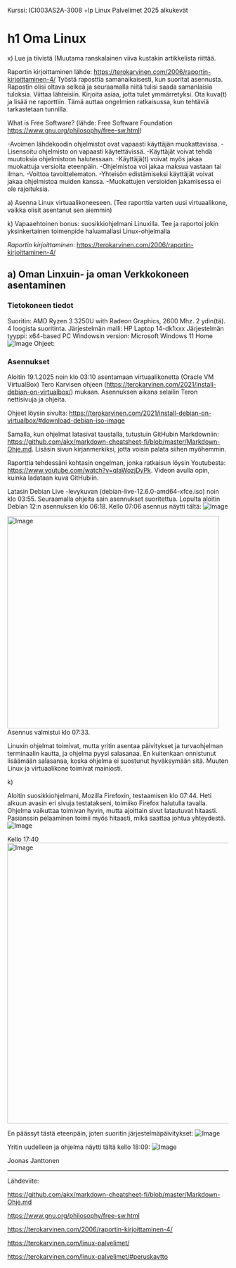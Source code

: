 Kurssi: ICI003AS2A-3008 +lp
Linux Palvelimet 2025 alkukevät

# h1 Oma Linux

x) Lue ja tiivistä (Muutama ranskalainen viiva kustakin artikkelista riittää. 

Raportin kirjoittaminen lähde: https://terokarvinen.com/2006/raportin-kirjoittaminen-4/ 
Työstä raposttia samanaikaisesti, kun suoritat asennusta. Rapostin olisi oltava selkeä ja seuraamalla niitä tulisi saada samanlaisia tuloksia. Viittaa lähteisiin. Kirjoita asiaa, jotta tulet ymmärretyksi. Ota kuva(t) ja lisää ne raporttiin. Tämä auttaa ongelmien ratkaisussa, kun tehtäviä tarkastetaan tunnilla. 



What is Free Software? (lähde: Free Software Foundation https://www.gnu.org/philosophy/free-sw.html)

-Avoimen lähdekoodin ohjelmistot ovat vapaasti käyttäjän muokattavissa.
-Lisensoitu ohjelmisto on vapaasti käytettävissä.
-Käyttäjät voivat tehdä muutoksia ohjelmistoon halutessaan. -Käyttäjä(t) voivat myös jakaa muokattuja versioita eteenpäin.
-Ohjelmistoa voi jakaa maksua vastaan tai ilman. -Voittoa tavoittelematon.
-Yhteisön edistämiseksi käyttäjät voivat jakaa ohjelmistoa muiden kanssa.
-Muokattujen versioiden jakamisessa ei ole rajoituksia.


a) Asenna Linux virtuaalikoneeseen. (Tee raporttia varten uusi virtuaalikone, vaikka olisit asentanut sen aiemmin)

k) Vapaaehtoinen bonus: suosikkiohjelmani Linuxilla. Tee ja raportoi jokin yksinkertainen toimenpide haluamallasi Linux-ohjelmalla

*Raportin kirjoittaminen*: https://terokarvinen.com/2006/raportin-kirjoittaminen-4/ 

## a) Oman Linxuin- ja oman Verkkokoneen asentaminen
### Tietokoneen tiedot
Suoritin: AMD Ryzen 3 3250U with Radeon Graphics, 2600 Mhz. 2 ydin(tä). 4 loogista suoritinta.
Järjestelmän malli: HP Laptop 14-dk1xxx
Järjestelmän tyyppi: x64-based PC
Windowsin version: Microsoft Windows 11 Home
![Image](https://github.com/user-attachments/assets/33698d85-524d-43ee-a596-65036466f02c)
Ohjeet:


### Asennukset

Aloitin 19.1.2025 noin klo 03:10 asentamaan virtuaalikonetta (Oracle VM VirtualBox) Tero Karvisen ohjeen (https://terokarvinen.com/2021/install-debian-on-virtualbox/) mukaan.
Asennuksen aikana selailin Teron nettisivuja ja ohjeita.

Ohjeet löysin sivulta: https://terokarvinen.com/2021/install-debian-on-virtualbox/#download-debian-iso-image

Samalla, kun ohjelmat latasivat taustalla, tutustuin GitHubin Markdowniin: https://github.com/akx/markdown-cheatsheet-fi/blob/master/Markdown-Ohje.md. Lisäsin sivun kirjanmerkiksi, jotta voisin palata siihen myöhemmin.

Raporttia tehdessäni kohtasin ongelman, jonka ratkaisun löysin Youtubesta: https://www.youtube.com/watch?v=qIaWozjDyPk. Videon avulla opin, kuinka ladataan kuva GitHubiin.

Latasin Debian Live -levykuvan (debian-live-12.6.0-amd64-xfce.iso) noin klo 03:55. Seuraamalla ohjeita sain asennukset suoritettua. Lopulta aloitin Debian 12:n asennuksen klo 06:18. 
Kello 07:06 asennus näytti tältä:
![Image](https://github.com/user-attachments/assets/1ce86bbb-5dfc-446d-9a94-e1ec724e95ad)


<img width="482" alt="Image" src="https://github.com/user-attachments/assets/d3f9f556-f55e-4115-a503-47855ad8acaf" />
Asennus valmistui klo 07:33. 

Linuxin ohjelmat toimivat, mutta yritin asentaa päivitykset ja turvaohjelman terminaalin kautta, ja ohjelma pyysi salasanaa. En kuitenkaan onnistunut lisäämään salasanaa, koska ohjelma ei suostunut hyväksymään sitä. Muuten Linux ja virtuaalikone toimivat mainiosti.

k) 

Aloitin suosikkiohjelmani, Mozilla Firefoxin, testaamisen klo 07:44. Heti alkuun avasin eri sivuja testatakseni, toimiiko Firefox halutulla tavalla. Ohjelma vaikuttaa toimivan hyvin, mutta ajoittain sivut latautuvat hitaasti. Pasianssin pelaaminen toimii myös hitaasti, mikä saattaa johtua yhteydestä.
![Image](https://github.com/user-attachments/assets/5e7537d9-5488-4a60-bf5c-8491abbe5694)

Kello 17:40 
<img width="637" alt="Image" src="https://github.com/user-attachments/assets/3766a4dd-ab31-4c6a-820f-d213b9104ec2" />

En päässyt tästä eteenpäin, joten suoritin järjestelmäpäivitykset:
![Image](https://github.com/user-attachments/assets/832227d4-e18b-4a0b-bfc9-294d37809884)

Yritin uudelleen ja ohjelma näytti tältä kello 18:09: 
![Image](https://github.com/user-attachments/assets/ab51db2e-e29e-4216-b22d-b494c4f6c16e)

Joonas Janttonen


---

Lähdeviite: 

https://github.com/akx/markdown-cheatsheet-fi/blob/master/Markdown-Ohje.md

https://www.gnu.org/philosophy/free-sw.html

https://terokarvinen.com/2006/raportin-kirjoittaminen-4/

https://terokarvinen.com/linux-palvelimet/

https://terokarvinen.com/linux-palvelimet/#peruskaytto


